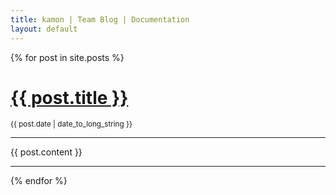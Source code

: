 ```yaml
---
title: kamon | Team Blog | Documentation
layout: default
---
```


<div class="container">
  {% for post in site.posts %}
    <div class="row">
      <a href="{{ post.url }}"><h1>{{ post.title }}</h1></a>
      <small>{{ post.date | date_to_long_string }}</small>
      <hr>
      {{ post.content }}
      <hr>
    </div>
  {% endfor %}
</div>
